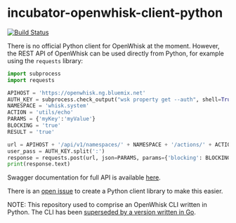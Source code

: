 # incubator-openwhisk-client-python
[![Build Status](https://travis-ci.org/openwhisk/openwhisk-client-python.svg?branch=master)](https://travis-ci.org/openwhisk/openwhisk-client-python)

There is no official Python client for OpenWhisk at the moment. However, the REST API of OpenWhisk can be used directly from Python, for example using the `requests` library:

``` python
import subprocess
import requests

APIHOST = 'https://openwhisk.ng.bluemix.net'
AUTH_KEY = subprocess.check_output("wsk property get --auth", shell=True).split()[2] 
NAMESPACE = 'whisk.system'
ACTION = 'utils/echo'
PARAMS = {'myKey':'myValue'}
BLOCKING = 'true'
RESULT = 'true'

url = APIHOST + '/api/v1/namespaces/' + NAMESPACE + '/actions/' + ACTION
user_pass = AUTH_KEY.split(':')
response = requests.post(url, json=PARAMS, params={'blocking': BLOCKING, 'result': RESULT}, auth=(user_pass[0], user_pass[1]))
print(response.text)
```
Swagger documentation for full API is available [here](http://petstore.swagger.io/?url=https://raw.githubusercontent.com/openwhisk/openwhisk/master/core/controller/src/main/resources/apiv1swagger.json).

There is an [open issue](https://github.com/openwhisk/openwhisk/issues/450) to create a Python client library to make this easier.

NOTE: This repository used to comprise an OpenWhisk CLI written in Python. The CLI has been [superseded by a version written in Go](https://github.com/apache/incubator-openwhisk-cli).
